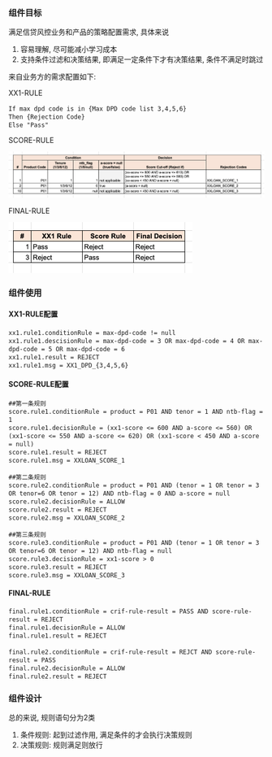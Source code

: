 ### 组件目标
满足信贷风控业务和产品的策略配置需求, 具体来说
1. 容易理解, 尽可能减小学习成本
2. 支持条件过滤和决策结果, 即满足一定条件下才有决策结果, 条件不满足时跳过

来自业务方的需求配置如下:

XX1-RULE
```
If max dpd code is in {Max DPD code list 3,4,5,6}
Then {Rejection Code}
Else "Pass"
```

SCORE-RULE

![风控规则](风控规则示例(已脱敏).png)

FINAL-RULE

![风控最终规则](风控最终决策规则示例(已脱敏).png)

### 组件使用
#### XX1-RULE配置
```
xx1.rule1.conditionRule = max-dpd-code != null
xx1.rule1.descisionRule = max-dpd-code = 3 OR max-dpd-code = 4 OR max-dpd-code = 5 OR max-dpd-code = 6
xx1.rule1.result = REJECT
xx1.rule1.msg = XX1_DPD_{3,4,5,6}
```

#### SCORE-RULE配置
```
##第一条规则
score.rule1.conditionRule = product = P01 AND tenor = 1 AND ntb-flag = 1
score.rule1.decisionRule = (xx1-score <= 600 AND a-score <= 560) OR (xx1-score <= 550 AND a-score <= 620) OR (xx1-score < 450 AND a-score = null)
score.rule1.result = REJECT
score.rule1.msg = XXLOAN_SCORE_1

##第二条规则
score.rule2.conditionRule = product = P01 AND (tenor = 1 OR tenor = 3 OR tenor=6 OR tenor = 12) AND ntb-flag = 0 AND a-score = null
score.rule2.decisionRule = ALLOW
score.rule2.result = REJECT
score.rule2.msg = XXLOAN_SCORE_2

##第三条规则
score.rule3.conditionRule = product = P01 AND (tenor = 1 OR tenor = 3 OR tenor=6 OR tenor = 12) AND ntb-flag = null
score.rule3.decisionRule = xx1-score > 0
score.rule3.result = REJECT
score.rule3.msg = XXLOAN_SCORE_3
```

#### FINAL-RULE
```
final.rule1.conditionRule = crif-rule-result = PASS AND score-rule-result = REJECT
final.rule1.decisionRule = ALLOW
final.rule1.result = REJECT

final.rule2.conditionRule = crif-rule-result = REJCT AND score-rule-result = PASS
final.rule2.decisionRule = ALLOW
final.rule2.result = REJECT
```
### 组件设计
总的来说, 规则语句分为2类
1. 条件规则: 起到过滤作用, 满足条件的才会执行决策规则
2. 决策规则: 规则满足则放行